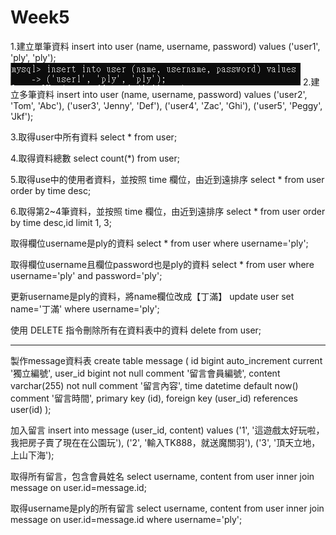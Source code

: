 # Week5

1.建立單筆資料
insert into user (name, username, password) values
('user1', 'ply', 'ply');
![image](https://github.com/ChenYee-Wang/Week5/blob/main/1.png)
2.建立多筆資料
insert into user (name, username, password) values
('user2', 'Tom', 'Abc'),
('user3', 'Jenny', 'Def'),
('user4', 'Zac', 'Ghi'),
('user5', 'Peggy', 'Jkf');

3.取得user中所有資料
select * from user;

4.取得資料總數
select count(*) from user;

5.取得use中的使用者資料，並按照 time 欄位，由近到遠排序
select * from user order by time desc;

6.取得第2~4筆資料，並按照 time 欄位，由近到遠排序
select * from user order by time desc,id limit 1, 3;

取得欄位username是ply的資料
select * from user where username='ply';

取得欄位username且欄位password也是ply的資料
select * from user where username='ply' and password='ply';

更新username是ply的資料，將name欄位改成【丁滿】
update user set name='丁滿' where username='ply';

使用 DELETE 指令刪除所有在資料表中的資料
delete from user;

---------------------------------------------------------------------------

製作message資料表
create table message (
id bigint auto_increment current '獨立編號',
user_id bigint not null comment '留言會員編號',
content varchar(255) not null comment '留言內容',
time datetime default now() comment '留言時間',
primary key (id),
foreign key (user_id) references user(id)
);

加入留言
insert into message (user_id, content) values
('1', '這遊戲太好玩啦，我把房子賣了現在在公園玩'),
('2', '輸入TK888，就送魔關羽'),
('3', '頂天立地，上山下海');

取得所有留言，包含會員姓名
select username, content
from user
inner join message
on user.id=message.id;

取得username是ply的所有留言
select username, content
from user
inner join message
on user.id=message.id
where username='ply';

